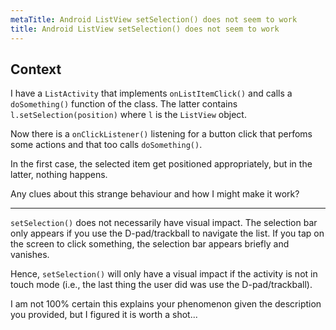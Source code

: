 ```yaml
---
metaTitle: Android ListView setSelection() does not seem to work
title: Android ListView setSelection() does not seem to work
---
```


## Context

I have a `ListActivity` that implements `onListItemClick()` and calls a `doSomething()` function of the class. The latter contains `l.setSelection(position)` where `l` is the `ListView` object.


Now there is a `onClickListener()` listening for a button click that perfoms some actions and that too calls `doSomething()`.


In the first case, the selected item get positioned appropriately, but in the latter, nothing happens.


Any clues about this strange behaviour and how I might make it work?



---

`setSelection()` does not necessarily have visual impact. The selection bar only appears if you use the D-pad/trackball to navigate the list. If you tap on the screen to click something, the selection bar appears briefly and vanishes.


Hence, `setSelection()` will only have a visual impact if the activity is not in touch mode (i.e., the last thing the user did was use the D-pad/trackball).


I am not 100% certain this explains your phenomenon given the description you provided, but I figured it is worth a shot...

